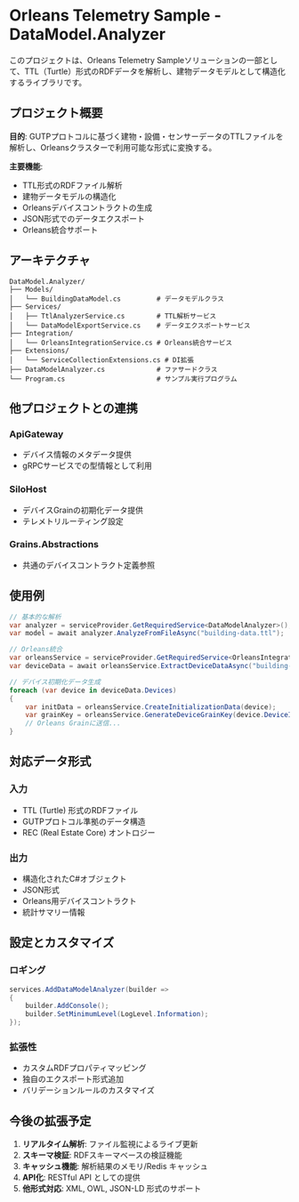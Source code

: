 # Orleans Telemetry Sample - DataModel.Analyzer

このプロジェクトは、Orleans Telemetry Sampleソリューションの一部として、TTL（Turtle）形式のRDFデータを解析し、建物データモデルとして構造化するライブラリです。

## プロジェクト概要

**目的**: GUTPプロトコルに基づく建物・設備・センサーデータのTTLファイルを解析し、Orleansクラスターで利用可能な形式に変換する。

**主要機能**:
- TTL形式のRDFファイル解析
- 建物データモデルの構造化
- Orleansデバイスコントラクトの生成
- JSON形式でのデータエクスポート
- Orleans統合サポート

## アーキテクチャ

```
DataModel.Analyzer/
├── Models/
│   └── BuildingDataModel.cs         # データモデルクラス
├── Services/
│   ├── TtlAnalyzerService.cs        # TTL解析サービス
│   └── DataModelExportService.cs    # データエクスポートサービス
├── Integration/
│   └── OrleansIntegrationService.cs # Orleans統合サービス
├── Extensions/
│   └── ServiceCollectionExtensions.cs # DI拡張
├── DataModelAnalyzer.cs             # ファサードクラス
└── Program.cs                       # サンプル実行プログラム
```

## 他プロジェクトとの連携

### ApiGateway
- デバイス情報のメタデータ提供
- gRPCサービスでの型情報として利用

### SiloHost
- デバイスGrainの初期化データ提供
- テレメトリルーティング設定

### Grains.Abstractions
- 共通のデバイスコントラクト定義参照

## 使用例

```csharp
// 基本的な解析
var analyzer = serviceProvider.GetRequiredService<DataModelAnalyzer>();
var model = await analyzer.AnalyzeFromFileAsync("building-data.ttl");

// Orleans統合
var orleansService = serviceProvider.GetRequiredService<OrleansIntegrationService>();
var deviceData = await orleansService.ExtractDeviceDataAsync("building-data.ttl");

// デバイス初期化データ生成
foreach (var device in deviceData.Devices)
{
    var initData = orleansService.CreateInitializationData(device);
    var grainKey = orleansService.GenerateDeviceGrainKey(device.DeviceId, device.GatewayId);
    // Orleans Grainに送信...
}
```

## 対応データ形式

### 入力
- TTL (Turtle) 形式のRDFファイル
- GUTPプロトコル準拠のデータ構造
- REC (Real Estate Core) オントロジー

### 出力
- 構造化されたC#オブジェクト
- JSON形式
- Orleans用デバイスコントラクト
- 統計サマリー情報

## 設定とカスタマイズ

### ロギング
```csharp
services.AddDataModelAnalyzer(builder =>
{
    builder.AddConsole();
    builder.SetMinimumLevel(LogLevel.Information);
});
```

### 拡張性
- カスタムRDFプロパティマッピング
- 独自のエクスポート形式追加
- バリデーションルールのカスタマイズ

## 今後の拡張予定

1. **リアルタイム解析**: ファイル監視によるライブ更新
2. **スキーマ検証**: RDFスキーマベースの検証機能
3. **キャッシュ機能**: 解析結果のメモリ/Redis キャッシュ
4. **API化**: RESTful API としての提供
5. **他形式対応**: XML, OWL, JSON-LD 形式のサポート